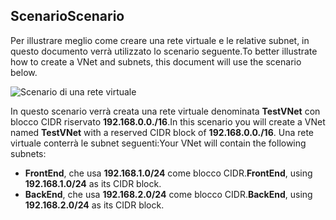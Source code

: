 ## <a name="scenario"></a><span data-ttu-id="d036c-101">Scenario</span><span class="sxs-lookup"><span data-stu-id="d036c-101">Scenario</span></span>
<span data-ttu-id="d036c-102">Per illustrare meglio come creare una rete virtuale e le relative subnet, in questo documento verrà utilizzato lo scenario seguente.</span><span class="sxs-lookup"><span data-stu-id="d036c-102">To better illustrate how to create a VNet and subnets, this document will use the scenario below.</span></span>

![Scenario di una rete virtuale](./media/virtual-networks-create-vnet-scenario-include/vnet-scenario.png)

<span data-ttu-id="d036c-104">In questo scenario verrà creata una rete virtuale denominata **TestVNet** con blocco CIDR riservato **192.168.0.0./16**.</span><span class="sxs-lookup"><span data-stu-id="d036c-104">In this scenario you will create a VNet named **TestVNet** with a reserved CIDR block of **192.168.0.0./16**.</span></span> <span data-ttu-id="d036c-105">Una rete virtuale conterrà le subnet seguenti:</span><span class="sxs-lookup"><span data-stu-id="d036c-105">Your VNet will contain the following subnets:</span></span> 

* <span data-ttu-id="d036c-106">**FrontEnd**, che usa **192.168.1.0/24** come blocco CIDR.</span><span class="sxs-lookup"><span data-stu-id="d036c-106">**FrontEnd**, using **192.168.1.0/24** as its CIDR block.</span></span>
* <span data-ttu-id="d036c-107">**BackEnd**, che usa **192.168.2.0/24** come blocco CIDR.</span><span class="sxs-lookup"><span data-stu-id="d036c-107">**BackEnd**, using **192.168.2.0/24** as its CIDR block.</span></span>

